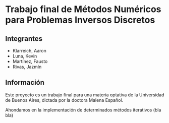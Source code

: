 # Trabajo final de Métodos Numéricos para Problemas Inversos Discretos

## Integrantes
* Klarreich, Aaron
* Luna, Kevin
* Martínez, Fausto
* Rivas, Jazmín

## Información
Este proyecto es un trabajo final para una materia optativa de la Universidad de Buenos Aires, dictada por la doctora Malena Español. 

Ahondamos en la implementación de determinados métodos iterativos (bla bla)